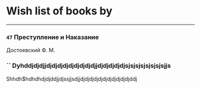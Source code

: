 # Wish list of books by [](https://plus.google.com/u/0/107964573981658495430/)
---

### `47` Преступление и Наказание
Достоевский Ф. М.

### `` Dyhddjdjdjjdjdjdjdjdjdjdjdjdjjdjdjdjdjdjsjsjsjsjsjsjsjsjjs
Shhdh$hdhdhdjdjddjjdjssjjsdjjdjdjdjdjdjdjdjdjdjdjdjddj


